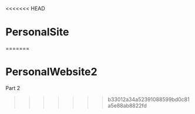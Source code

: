<<<<<<< HEAD
# PersonalSite

<!-- This is my first personal website I completed this project by studying W3schools as well as webdocs. During my time completing this project i also used Gustavo's site as inspiration. I used flex a lot during this project as well as some other css tools. I also attempted using Js for changing the cursor... that didn't work. -->
=======
# PersonalWebsite2
Part 2
>>>>>>> b33012a34a52391088599bd0c81a5e88ab8822fd
